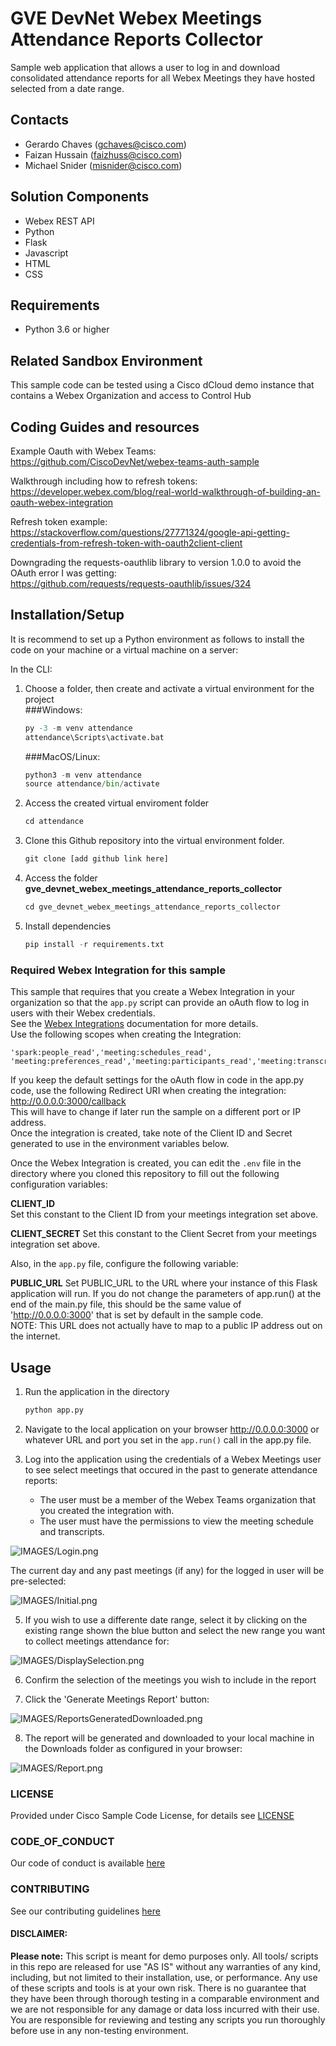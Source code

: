 # GVE DevNet Webex Meetings Attendance Reports Collector  

Sample web application that allows a user to log in and download consolidated attendance reports for all Webex Meetings they have hosted selected from a date range. 


## Contacts
* Gerardo Chaves (gchaves@cisco.com)
* Faizan Hussain (faizhuss@cisco.com)
* Michael Snider (misnider@cisco.com)

## Solution Components
* Webex REST API
* Python 
* Flask
* Javascript
* HTML
* CSS

## Requirements
* Python 3.6 or higher  

## Related Sandbox Environment
This sample code can be tested using a Cisco dCloud demo instance that contains a Webex Organization and access to Control Hub

## Coding Guides and resources

Example Oauth with Webex Teams:  
https://github.com/CiscoDevNet/webex-teams-auth-sample  

Walkthrough including how to refresh tokens:  
https://developer.webex.com/blog/real-world-walkthrough-of-building-an-oauth-webex-integration  

Refresh token example:  
https://stackoverflow.com/questions/27771324/google-api-getting-credentials-from-refresh-token-with-oauth2client-client  

Downgrading the requests-oauthlib library to version 1.0.0 to avoid the OAuth error I was getting:  
https://github.com/requests/requests-oauthlib/issues/324  


## Installation/Setup
It is recommend to set up a Python environment as follows to install the code on your machine or a virtual machine on a server:  

In the CLI:
1. Choose a folder, then create and activate a virtual environment for the project  
    ###Windows:
    ```python  
    py -3 -m venv attendance  
    attendance\Scripts\activate.bat  
    ```  
     
    ###MacOS/Linux:
    ```python 
    python3 -m venv attendance
    source attendance/bin/activate
    ```

3. Access the created virtual enviroment folder
    ```python
    cd attendance
    ```

4. Clone this Github repository into the virtual environment folder.
    ```python
    git clone [add github link here]
    ```

5. Access the folder **gve_devnet_webex_meetings_attendance_reports_collector**
    ```python
    cd gve_devnet_webex_meetings_attendance_reports_collector
    ```

6. Install dependencies
    ```python
    pip install -r requirements.txt
    ```

### Required Webex Integration for this sample
This sample that requires that you create a Webex Integration in your organization so that the `app.py` script can provide 
an oAuth flow to log in users with their Webex credentials.  
See the [Webex Integrations](https://developer.webex.com/docs/integrations) documentation for more details.  
Use the following scopes when creating the Integration:  
``` 
'spark:people_read','meeting:schedules_read', 'meeting:preferences_read','meeting:participants_read','meeting:transcripts_read' 
```
If you keep the default settings for the oAuth flow in code in the app.py code, use the following Redirect URI when creating the integration:  
http://0.0.0.0:3000/callback  
This will have to change if later run the sample on a different port or IP address.  
Once the integration is created, take note of the Client ID and Secret generated to use in the environment variables below.    


Once the Webex Integration is created, you can edit the `.env` file in the directory where you cloned this repository to fill out the following configuration variables:

**CLIENT_ID**     
Set this constant to the Client ID from your meetings integration set above.

**CLIENT_SECRET**
Set this constant to the Client Secret from your meetings integration set above.   

Also, in the `app.py` file, configure the following variable:

**PUBLIC_URL**
Set PUBLIC_URL to the URL where your instance of this Flask application will run. If you do not change the parameters 
of app.run() at the end of the main.py file, this should be the same value of 'http://0.0.0.0:3000' that is set by default 
in the sample code.  
NOTE: This URL does not actually have to map to a public IP address out on the internet.  



## Usage
 
1. Run the application in the directory
    ```python
    python app.py
    ```

2. Navigate to the local application on your browser http://0.0.0.0:3000 or whatever URL and port you set in the `app.run()` call in the app.py file.

3. Log into the application using the credentials of a Webex Meetings user to see select meetings that occured in the past to generate attendance reports:  
    * The user must be a member of the Webex Teams organization that you created the integration with.  
    * The user must have the permissions to view the meeting schedule and transcripts.    

![IMAGES/Login.png](IMAGES/Login.png)  
  
The current day and any past meetings (if any) for the logged in user will be pre-selected:
  

![IMAGES/Initial.png](IMAGES/Initial.png)  

5. If you wish to use a differente date range, select it by clicking on the existing range shown the blue button and select the new range 
you want to collect meetings attendance for:  
  
![IMAGES/DisplaySelection.png](IMAGES/DisplaySelection.png)  

6. Confirm the selection of the meetings you wish to include in the report  


7. Click the 'Generate Meetings Report' button:   

![IMAGES/ReportsGeneratedDownloaded.png](IMAGES/ReportsGeneratedDownloaded.png)  


8. The report will be generated and downloaded to your local machine in the Downloads folder as configured in your browser:  

![IMAGES/Report.png](IMAGES/Report.png)  


### LICENSE

Provided under Cisco Sample Code License, for details see [LICENSE](LICENSE.md)

### CODE_OF_CONDUCT

Our code of conduct is available [here](CODE_OF_CONDUCT.md)

### CONTRIBUTING

See our contributing guidelines [here](CONTRIBUTING.md)

#### DISCLAIMER:
<b>Please note:</b> This script is meant for demo purposes only. All tools/ scripts in this repo are released for use "AS IS" without any warranties of any kind, including, but not limited to their installation, use, or performance. Any use of these scripts and tools is at your own risk. There is no guarantee that they have been through thorough testing in a comparable environment and we are not responsible for any damage or data loss incurred with their use.
You are responsible for reviewing and testing any scripts you run thoroughly before use in any non-testing environment.